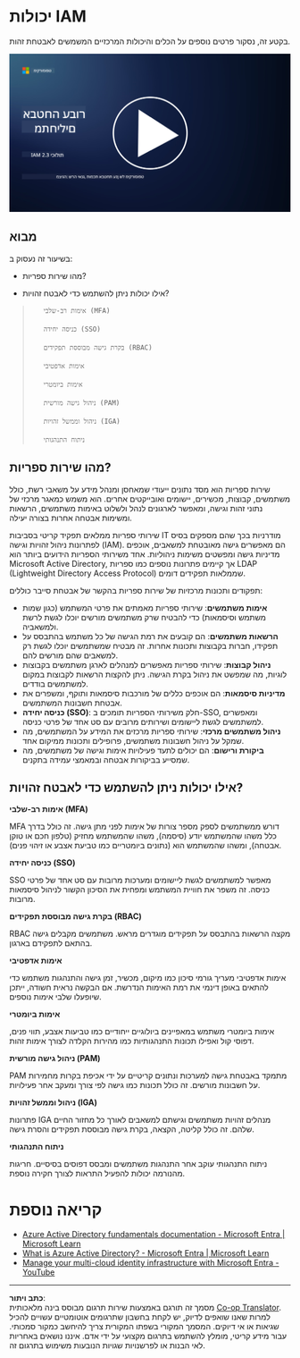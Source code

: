<!--
CO_OP_TRANSLATOR_METADATA:
{
  "original_hash": "bf0b8a54f2c69951744df5a94bc923f7",
  "translation_date": "2025-09-03T22:10:57+00:00",
  "source_file": "2.3 IAM capabilities.md",
  "language_code": "he"
}
-->
# יכולות IAM

בקטע זה, נסקור פרטים נוספים על הכלים והיכולות המרכזיים המשמשים לאבטחת זהות.

[![צפו בסרטון](../../translated_images/2-3_placeholder.627bdd56f0e6915d1c44f876715c48e2b27507edc096c3e5fe6c3b228fdd4cf5.he.png)](https://learn-video.azurefd.net/vod/player?id=330158a0-95ef-434b-b308-6fc41eab4bd5)

## מבוא

בשיעור זה נעסוק ב:

 - מהו שירות ספריות?
      
     
    
 - אילו יכולות ניתן להשתמש כדי לאבטח זהויות?
>
>        אימות רב-שלבי (MFA)
> 
>        כניסה יחידה (SSO)
> 
>        בקרת גישה מבוססת תפקידים (RBAC)
> 
>        אימות אדפטיבי
> 
>        אימות ביומטרי
> 
>        ניהול גישה מורשית (PAM)
> 
>        ניהול וממשל זהויות (IGA)
> 
>        ניתוח התנהגותי

## מהו שירות ספריות?

שירות ספריות הוא מסד נתונים ייעודי שמאחסן ומנהל מידע על משאבי רשת, כולל משתמשים, קבוצות, מכשירים, יישומים ואובייקטים אחרים. הוא משמש כמאגר מרכזי של נתוני זהות וגישה, ומאפשר לארגונים לנהל ולשלוט באימות משתמשים, הרשאות ומשימות אבטחה אחרות בצורה יעילה.

שירותי ספריות ממלאים תפקיד קריטי בסביבות IT מודרניות בכך שהם מספקים בסיס לפתרונות ניהול זהויות וגישה (IAM). הם מאפשרים גישה מאובטחת למשאבים, אוכפים מדיניות גישה ומפשטים משימות ניהוליות. אחד משירותי הספריות הידועים ביותר הוא Microsoft Active Directory, אך קיימים פתרונות נוספים כמו ספריות LDAP (Lightweight Directory Access Protocol) שממלאות תפקידים דומים.

תפקודים ותכונות מרכזיות של שירות ספריות בהקשר של אבטחת סייבר כוללים:

 - **אימות משתמשים**: שירותי ספריות מאמתים את פרטי המשתמש (כגון שמות משתמש וסיסמאות) כדי להבטיח שרק משתמשים מורשים יוכלו לגשת לרשת ולמשאביה.
 - **הרשאות משתמשים**: הם קובעים את רמת הגישה של כל משתמש בהתבסס על תפקידו, חברות בקבוצות ותכונות אחרות. זה מבטיח שמשתמשים יוכלו לגשת רק למשאבים שהם מורשים להם.
 - **ניהול קבוצות**: שירותי ספריות מאפשרים למנהלים לארגן משתמשים בקבוצות לוגיות, מה שמפשט את ניהול בקרת הגישה. ניתן להקצות הרשאות לקבוצות במקום למשתמשים בודדים.
 - **מדיניות סיסמאות**: הם אוכפים כללים של מורכבות סיסמאות ותוקף, ומשפרים את אבטחת חשבונות המשתמשים.
 - **כניסה יחידה (SSO)**: חלק משירותי הספריות תומכים ב-SSO, ומאפשרים למשתמשים לגשת ליישומים ושירותים מרובים עם סט אחד של פרטי כניסה.
 - **ניהול משתמשים מרכזי**: שירותי ספריות מרכזים את המידע על המשתמשים, מה שמקל על ניהול חשבונות משתמשים, פרופילים ותכונות ממיקום אחד.
 - **ביקורת ורישום**: הם יכולים לתעד פעילויות אימות וגישה של משתמשים, מה שמסייע בביקורות אבטחה ובמאמצי עמידה בתקנים.

## אילו יכולות ניתן להשתמש כדי לאבטח זהויות?

**אימות רב-שלבי (MFA)**

MFA דורש ממשתמשים לספק מספר צורות של אימות לפני מתן גישה. זה כולל בדרך כלל משהו שהמשתמש יודע (סיסמה), משהו שהמשתמש מחזיק (טלפון חכם או טוקן אבטחה), ומשהו שהמשתמש הוא (נתונים ביומטריים כמו טביעת אצבע או זיהוי פנים).

**כניסה יחידה (SSO)**

SSO מאפשר למשתמשים לגשת ליישומים ומערכות מרובות עם סט אחד של פרטי כניסה. זה משפר את חוויית המשתמש ומפחית את הסיכון הקשור לניהול סיסמאות מרובות.

**בקרת גישה מבוססת תפקידים (RBAC)**

RBAC מקצה הרשאות בהתבסס על תפקידים מוגדרים מראש. משתמשים מקבלים גישה בהתאם לתפקידם בארגון.

**אימות אדפטיבי**

אימות אדפטיבי מעריך גורמי סיכון כמו מיקום, מכשיר, זמן גישה והתנהגות משתמש כדי להתאים באופן דינמי את רמת האימות הנדרשת. אם הבקשה נראית חשודה, ייתכן שיופעלו שלבי אימות נוספים.

**אימות ביומטרי**

אימות ביומטרי משתמש במאפיינים ביולוגיים ייחודיים כמו טביעות אצבע, תווי פנים, דפוסי קול ואפילו תכונות התנהגותיות כמו מהירות הקלדה לצורך אימות זהות.

**ניהול גישה מורשית (PAM)**

PAM מתמקד באבטחת גישה למערכות ונתונים קריטיים על ידי אכיפת בקרות מחמירות על חשבונות מורשים. זה כולל תכונות כמו גישה לפי צורך ומעקב אחר פעילויות.

**ניהול וממשל זהויות (IGA)**

פתרונות IGA מנהלים זהויות משתמשים וגישתם למשאבים לאורך כל מחזור החיים שלהם. זה כולל קליטה, הקצאה, בקרת גישה מבוססת תפקידים והסרת גישה.

**ניתוח התנהגותי**

ניתוח התנהגותי עוקב אחר התנהגות משתמשים ומבסס דפוסים בסיסיים. חריגות מהנורמה יכולות להפעיל התראות לצורך חקירה נוספת.

# קריאה נוספת
- [Azure Active Directory fundamentals documentation - Microsoft Entra | Microsoft Learn](https://learn.microsoft.com/azure/active-directory/fundamentals/?WT.mc_id=academic-96948-sayoung)
- [What is Azure Active Directory? - Microsoft Entra | Microsoft Learn](https://learn.microsoft.com/azure/active-directory/fundamentals/whatis?WT.mc_id=academic-96948-sayoung)
- [Manage your multi-cloud identity infrastructure with Microsoft Entra - YouTube](https://www.youtube.com/watch?v=9qQiq3wTS2Y&list=PLXtHYVsvn_b_gtX1-NB62wNervQx1Fhp4&index=18)

---

**כתב ויתור**:  
מסמך זה תורגם באמצעות שירות תרגום מבוסס בינה מלאכותית [Co-op Translator](https://github.com/Azure/co-op-translator). למרות שאנו שואפים לדיוק, יש לקחת בחשבון שתרגומים אוטומטיים עשויים להכיל שגיאות או אי דיוקים. המסמך המקורי בשפתו המקורית צריך להיחשב כמקור סמכותי. עבור מידע קריטי, מומלץ להשתמש בתרגום מקצועי על ידי אדם. איננו נושאים באחריות לאי הבנות או לפרשנויות שגויות הנובעות משימוש בתרגום זה.